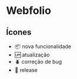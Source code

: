# Webfolio

## Ícones

- :package: nova funcionalidade
- :up: atualização
- :beetle: correção de bug
- :checkered_flag: release